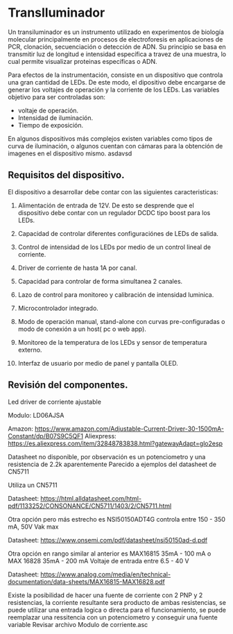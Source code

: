 # TransIluminador

Un transiluminador es un instrumento utilizado en experimentos de biología molecular principalmente en procesos de electroforesis en aplicaciones de PCR, clonación, secuenciación o detección de ADN. Su principio se basa en transmitir luz de longitud e intensidad específica a travez de una muestra, lo cual permite visualizar proteinas específicas o ADN.

Para efectos de la instrumentación, consiste en un dispositivo que controla una gran cantidad de LEDs. De este modo, el dipositivo debe encargarse de generar los voltajes de operación y la corriente de los LEDs. Las variables objetivo para ser controladas son:

- voltaje de operación.
- Intensidad de iluminación.
- Tiempo de exposición.

En algunos dispositivos más complejos existen variables como tipos de curva de iluminación, o algunos cuentan con cámaras para la obtención de imagenes en el dispositivo mismo.
asdavsd


## Requisitos del dispositivo.

El dispositivo a desarrollar debe contar con las siguientes caracteristicas:

1. Alimentación de entrada de 12V. De esto se desprende que el dispositivo debe contar con un regulador DCDC tipo boost para los LEDs.

2. Capacidad de controlar diferentes configuraciónes de LEDs de salida.

3. Control de intensidad de los LEDs por medio de un control lineal de corriente.

4. Driver de corriente de hasta 1A por canal.

4. Capacidad para controlar de forma simultanea 2 canales.

5. Lazo de control para monitoreo y calibración de intensidad luminica.

6. Microcontrolador integrado.

7. Modo de operación manual, stand-alone con curvas pre-configuradas o modo de conexión a un host( pc o web app).

8. Monitoreo de la temperatura de los LEDs y sensor de temperatura externo.

9. Interfaz de usuario por medio de panel y pantalla OLED.

## Revisión del componentes.

Led driver de corriente ajustable

Modulo: LD06AJSA

Amazon: https://www.amazon.com/Adjustable-Current-Driver-30-1500mA-Constant/dp/B07S9C5QF1
Aliexpress: https://es.aliexpress.com/item/32848783838.html?gatewayAdapt=glo2esp

Datasheet no disponible, por observación es un potenciometro y una resistencia de 2.2k aparentemente
Parecido a ejemplos del datasheet de CN5711

Utiliza un CN5711

Datasheet: https://html.alldatasheet.com/html-pdf/1133252/CONSONANCE/CN5711/1403/2/CN5711.html

Otra opción pero más estrecho es NSI50150ADT4G controla entre 150 - 350 mA, 50V Vak max

Datasheet: https://www.onsemi.com/pdf/datasheet/nsi50150ad-d.pdf

Otra opción en rango similar al anterior es MAX16815 35mA - 100 mA
o MAX 16828 35mA - 200 mA
Voltaje de entrada entre 6.5 - 40 V

Datasheet: https://www.analog.com/media/en/technical-documentation/data-sheets/MAX16815-MAX16828.pdf

Existe la posibilidad de hacer una fuente de corriente con 2 PNP y 2 resistencias, la corriente resultante sera producto de ambas resistencias, se puede utilizar una entrada logica o directa para el funcionamiento, se puede reemplazar una ressitencia con un potenciometro y conseguir una fuente variable
Revisar archivo Modulo de corriente.asc

